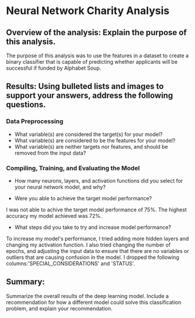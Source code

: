# Neural Network Charity Analysis

## Overview of the analysis: Explain the purpose of this analysis.

The purpose of this analysis was to use the features in a  dataset to create a binary classifier that is capable of predicting whether applicants will be successful if funded by Alphabet Soup.

## Results: Using bulleted lists and images to support your answers, address the following questions.

### Data Preprocessing
* What variable(s) are considered the target(s) for your model?
* What variable(s) are considered to be the features for your model?
* What variable(s) are neither targets nor features, and should be removed from the input data?

### Compiling, Training, and Evaluating the Model
* How many neurons, layers, and activation functions did you select for your neural network model, and why?

* Were you able to achieve the target model performance?

I was not able to achive the target model performance of 75%. The highest accuracy my model achieved was 72%.

* What steps did you take to try and increase model performance?

To increase my model's performance, I tried adding more hidden layers and changing my activation function. I also tried changing the number of epochs, and adjusting the input data to ensure that there are no variables or outliers that are causing confusion in the model. I dropped the following columns:'SPECIAL_CONSIDERATIONS' and 'STATUS'.

## Summary: 

Summarize the overall results of the deep learning model. Include a recommendation for how a different model could solve this classification problem, and explain your recommendation.

